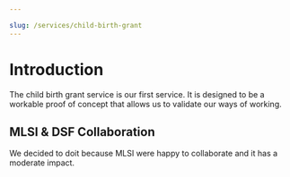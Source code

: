 ```yaml
---

slug: /services/child-birth-grant
---
```


# Introduction

The child birth grant service is our first service. It is designed to be a workable proof of concept that allows us to validate our ways of working.


## MLSI & DSF Collaboration

We decided to doit because MLSI were happy to collaborate and it has a moderate impact.
